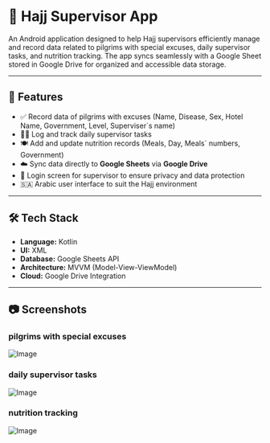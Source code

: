 # 🕋 Hajj Supervisor App

An Android application designed to help Hajj supervisors efficiently manage and record data related to pilgrims with special excuses, daily supervisor tasks, and nutrition tracking. The app syncs seamlessly with a Google Sheet stored in Google Drive for organized and accessible data storage.

---

## 📌 Features

- ✅ Record data of pilgrims with excuses (Name, Disease, Sex, Hotel Name, Government, Level, Superviser`s name)
- 🧑‍💼 Log and track daily supervisor tasks
- 🍽️ Add and update nutrition records (Meals, Day, Meals` numbers, Government)
- ☁️ Sync data directly to **Google Sheets** via **Google Drive**
- 🔐 Login screen for supervisor to ensure privacy and data protection
- 🇸🇦 Arabic user interface to suit the Hajj environment

---

## 🛠️ Tech Stack

- **Language:** Kotlin
- **UI:** XML 
- **Database:** Google Sheets API
- **Architecture:** MVVM (Model-View-ViewModel)
- **Cloud:** Google Drive Integration

---

## 📷 Screenshots
### pilgrims with special excuses
![Image](https://github.com/user-attachments/assets/f6e1182e-f5d5-4fcb-b040-f78b65d7758e)
### daily supervisor tasks
![Image](https://github.com/user-attachments/assets/d9417bca-e30e-411a-808a-b1aab1f9ddf8)
### nutrition tracking
![Image](https://github.com/user-attachments/assets/f4212881-8d68-435c-8a87-12b01dff7c57)

